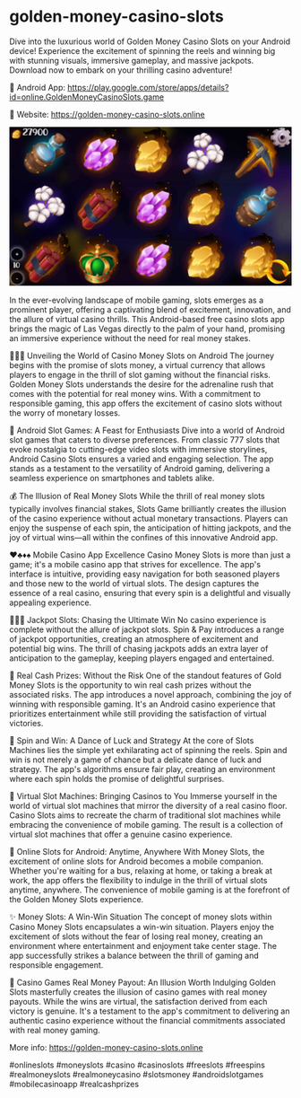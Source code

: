 # golden-money-casino-slots
Dive into the luxurious world of Golden Money Casino Slots on your Android device! Experience the excitement of spinning the reels and winning big with stunning visuals, immersive gameplay, and massive jackpots. Download now to embark on your thrilling casino adventure!

🎰 Android App:
https://play.google.com/store/apps/details?id=online.GoldenMoneyCasinoSlots.game

🔗 Website:
https://golden-money-casino-slots.online

![Golden Money Casino Slots](./assets/img/game-screenshots/play-money-slots.jpg "Golden Money Casino Slots")

In the ever-evolving landscape of mobile gaming, slots emerges as a prominent player, offering a captivating blend of excitement, innovation, and the allure of virtual casino thrills. This Android-based free casino slots app brings the magic of Las Vegas directly to the palm of your hand, promising an immersive experience without the need for real money stakes.

🍉🍇🍒 Unveiling the World of Casino Money Slots on Android
The journey begins with the promise of slots money, a virtual currency that allows players to engage in the thrill of slot gaming without the financial risks. Golden Money Slots understands the desire for the adrenaline rush that comes with the potential for real money wins. With a commitment to responsible gaming, this app offers the excitement of casino slots without the worry of monetary losses.

📱 Android Slot Games: A Feast for Enthusiasts
Dive into a world of Android slot games that caters to diverse preferences. From classic 777 slots that evoke nostalgia to cutting-edge video slots with immersive storylines, Android Casino Slots ensures a varied and engaging selection. The app stands as a testament to the versatility of Android gaming, delivering a seamless experience on smartphones and tablets alike.

💰 The Illusion of Real Money Slots
While the thrill of real money slots typically involves financial stakes, Slots Game brilliantly creates the illusion of the casino experience without actual monetary transactions. Players can enjoy the suspense of each spin, the anticipation of hitting jackpots, and the joy of virtual wins—all within the confines of this innovative Android app.

♥️♣️♦️♠️ Mobile Casino App Excellence
Casino Money Slots is more than just a game; it's a mobile casino app that strives for excellence. The app's interface is intuitive, providing easy navigation for both seasoned players and those new to the world of virtual slots. The design captures the essence of a real casino, ensuring that every spin is a delightful and visually appealing experience.

🍋🍋🍋 Jackpot Slots: Chasing the Ultimate Win
No casino experience is complete without the allure of jackpot slots. Spin & Pay introduces a range of jackpot opportunities, creating an atmosphere of excitement and potential big wins. The thrill of chasing jackpots adds an extra layer of anticipation to the gameplay, keeping players engaged and entertained.

🤑 Real Cash Prizes: Without the Risk
One of the standout features of Gold Money Slots is the opportunity to win real cash prizes without the associated risks. The app introduces a novel approach, combining the joy of winning with responsible gaming. It's an Android casino experience that prioritizes entertainment while still providing the satisfaction of virtual victories.

🔄 Spin and Win: A Dance of Luck and Strategy
At the core of Slots Machines lies the simple yet exhilarating act of spinning the reels. Spin and win is not merely a game of chance but a delicate dance of luck and strategy. The app's algorithms ensure fair play, creating an environment where each spin holds the promise of delightful surprises.

🎲 Virtual Slot Machines: Bringing Casinos to You
Immerse yourself in the world of virtual slot machines that mirror the diversity of a real casino floor. Casino Slots aims to recreate the charm of traditional slot machines while embracing the convenience of mobile gaming. The result is a collection of virtual slot machines that offer a genuine casino experience.

🏡 Online Slots for Android: Anytime, Anywhere
With Money Slots, the excitement of online slots for Android becomes a mobile companion. Whether you're waiting for a bus, relaxing at home, or taking a break at work, the app offers the flexibility to indulge in the thrill of virtual slots anytime, anywhere. The convenience of mobile gaming is at the forefront of the Golden Money Slots experience.

✨ Money Slots: A Win-Win Situation
The concept of money slots within Casino Money Slots encapsulates a win-win situation. Players enjoy the excitement of slots without the fear of losing real money, creating an environment where entertainment and enjoyment take center stage. The app successfully strikes a balance between the thrill of gaming and responsible engagement.

💎 Casino Games Real Money Payout: An Illusion Worth Indulging
Golden Slots masterfully creates the illusion of casino games with real money payouts. While the wins are virtual, the satisfaction derived from each victory is genuine. It's a testament to the app's commitment to delivering an authentic casino experience without the financial commitments associated with real money gaming.

More info: https://golden-money-casino-slots.online

#onlineslots #moneyslots #casino #casinoslots #freeslots #freespins #realmoneyslots #realmoneycasino #slotsmoney #androidslotgames #mobilecasinoapp #realcashprizes
